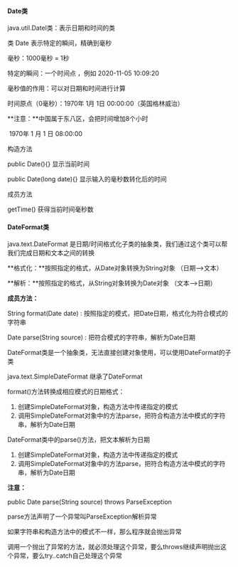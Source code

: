 #### Date类

java.util.Datel类：表示日期和时间的类

类  Date  表示特定的瞬间，精确到毫秒

毫秒：1000毫秒 = 1秒

特定的瞬间：一个时间点 ，例如 2020-11-05  10:09:20

毫秒值的作用：可以对日期和时间进行计算



时间原点（0毫秒）：1970年 1月 1日 00:00:00（英国格林威治）

**注意：**中国属于东八区，会把时间增加8个小时

​			1970年 1 月 1 日 08:00:00



构造方法

public Date(){}  显示当前时间

public Date(long date){}  显示输入的毫秒数转化后的时间

成员方法

getTime()		获得当前时间毫秒数





#### DateFormat类

java.text.DateFormat 是日期/时间格式化子类的抽象类，我们通过这个类可以帮我们完成日期和文本之间的转换

**格式化：**按照指定的格式，从Date对象转换为String对象 （日期-->文本）

**解析：**按照指定的格式，从String对象转换为Date对象  （文本-->日期）



**成员方法：**

String format(Date date) : 按照指定的模式，把Date日期，格式化为符合模式的字符串

Date parse(String source) : 把符合模式的字符串，解析为Date日期



DateFormat类是一个抽象类，无法直接创建对象使用，可以使用DateFormat的子类

java.text.SimpleDateFormat 继承了DateFormat



format()方法转换成相应模式的日期格式：

1. 创建SimpleDateFormat对象，构造方法中传递指定的模式
2. 调用SimpleDateFormat对象中的方法parse，把符合构造方法中模式的字符串，解析为Date日期



DateFormat类中的parse()方法，把文本解析为日期

1. 创建SimpleDateFormat对象，构造方法中传递指定的模式
2. 调用SimpleDateFormat对象中的方法parse，把符合构造方法中模式的字符串，解析为Date日期

**注意：**

public Date parse(String source) throws ParseException

parse方法声明了一个异常叫ParseException解析异常

如果字符串和构造方法中的模式不一样，那么程序就会抛出异常

调用一个抛出了异常的方法，就必须处理这个异常，要么throws继续声明抛出这个异常，要么try..catch自己处理这个异常
